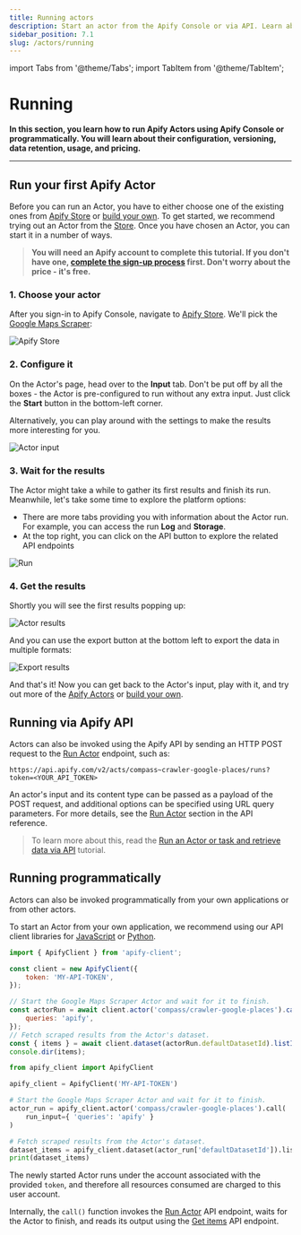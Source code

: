 ```yaml
---
title: Running actors
description: Start an actor from the Apify Console or via API. Learn about actor lifecycles, how to specify settings and version, provide input and resurrect finished runs.
sidebar_position: 7.1
slug: /actors/running
---
```


import Tabs from '@theme/Tabs';
import TabItem from '@theme/TabItem';

# Running

**In this section, you learn how to run Apify Actors using Apify Console or programmatically. You will learn about their configuration, versioning, data retention, usage, and pricing.**

---

## Run your first Apify Actor

Before you can run an Actor, you have to either choose one of the existing ones from [Apify Store](https://apify.com/store) or [build your own](./development). To get started, we recommend trying out an Actor from the [Store](https://apify.com/store). Once you have chosen an Actor, you can start it in a number of ways.

> **You will need an Apify account to complete this tutorial. If you don't have one, [complete the sign-up process](https://console.apify.com/sign-up) first. Don't worry about the price - it's free.**

### 1. Choose your actor

After you sign-in to Apify Console, navigate to [Apify Store](https://console.apify.com/store). We'll pick the [Google Maps Scraper](https://console.apify.com/actors/nwua9Gu5YrADL7ZDj#/information/latest/readme):

![Apify Store](./images/store-google-maps-scraper.png)

### 2. Configure it

On the Actor's page, head over to the **Input** tab. Don't be put off by all the boxes - the Actor is pre-configured to run without any extra input. Just click the **Start** button in the bottom-left corner.

Alternatively, you can play around with the settings to make the results more interesting for you.

![Actor input](./images/actor-google-maps-scraper-input.png)


### 3. Wait for the results

The Actor might take a while to gather its first results and finish its run. Meanwhile, let's take some time to explore the platform options:

- There are more tabs providing you with information about the Actor run. For example, you can access the run **Log** and **Storage**.
- At the top right, you can click on the API button to explore the related API endpoints

![Run](./images/actor-google-maps-scraper-running.png)

### 4. Get the results

Shortly you will see the first results popping up:

![Actor results](./images/actor-google-maps-scraper-results.png)


And you can use the export button at the bottom left to export the data in multiple formats:

![Export results](./images/actor-google-maps-scraper-export.png)

And that's it! Now you can get back to the Actor's input, play with it, and try out more of the [Apify Actors](https://apify.com/store) or [build your own](./development).

## Running via Apify API

Actors can also be invoked using the Apify API by sending an HTTP POST request to the [Run Actor](/api/v2/#/reference/actors/run-collection/run-actor) endpoint, such as:

```text
https://api.apify.com/v2/acts/compass~crawler-google-places/runs?token=<YOUR_API_TOKEN>
```

An actor's input and its content type can be passed as a payload of the POST request, and additional options can be specified using URL query parameters. For more details, see the [Run Actor](/api/v2/#/reference/actors/run-collection/run-actor) section in the API reference.

> To learn more about this, read the [Run an Actor or task and retrieve data via API](/academy/api/run-actor-and-retrieve-data-via-api) tutorial.

## Running programmatically

Actors can also be invoked programmatically from your own applications or from other actors.

To start an Actor from your own application, we recommend using our API client libraries for [JavaScript](/api/client/js/reference/class/ActorClient#call) or [Python](/api/client/python/reference/class/ActorClient#call).

<Tabs groupId="main">

<TabItem value="JavaScript" label="JavaScript">

```javascript
import { ApifyClient } from 'apify-client';

const client = new ApifyClient({
    token: 'MY-API-TOKEN',
});

// Start the Google Maps Scraper Actor and wait for it to finish.
const actorRun = await client.actor('compass/crawler-google-places').call({
    queries: 'apify',
});
// Fetch scraped results from the Actor's dataset.
const { items } = await client.dataset(actorRun.defaultDatasetId).listItems();
console.dir(items);
```

</TabItem>


<TabItem value="Python" label="Python">

```python
from apify_client import ApifyClient

apify_client = ApifyClient('MY-API-TOKEN')

# Start the Google Maps Scraper Actor and wait for it to finish.
actor_run = apify_client.actor('compass/crawler-google-places').call(
    run_input={ 'queries': 'apify' }
)

# Fetch scraped results from the Actor's dataset.
dataset_items = apify_client.dataset(actor_run['defaultDatasetId']).list_items().items
print(dataset_items)
```

</TabItem>

</Tabs>

The newly started Actor runs under the account associated with the provided `token`, and therefore all resources consumed are charged to this user account.

Internally, the `call()` function invokes the [Run Actor](/api/v2/#/reference/actors/run-collection/run-actor) API endpoint, waits for the Actor to finish, and reads its output using the [Get items](/api/v2/#/reference/datasets/item-collection/get-items) API endpoint.

